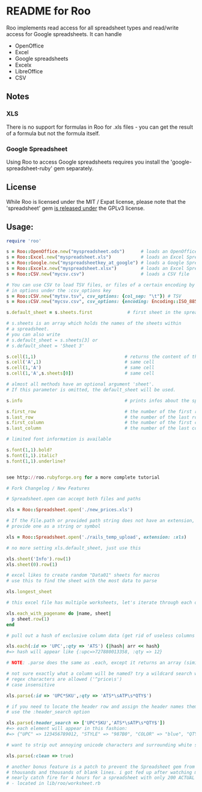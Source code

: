 # README for Roo

Roo implements read access for all spreadsheet types and read/write access for
Google spreadsheets. It can handle
* OpenOffice
* Excel
* Google spreadsheets
* Excelx
* LibreOffice
* CSV

## Notes

### XLS

There is no support for formulas in Roo for .xls files - you can get the result
of a formula but not the formula itself.

### Google Spreadsheet

Using Roo to access Google spreadsheets requires you install the 'google-spreadsheet-ruby' gem separately.

## License

While Roo is licensed under the MIT / Expat license, please note that the 'spreadsheet' gem [is released under](https://github.com/zdavatz/spreadsheet/blob/master/LICENSE.txt) the GPLv3 license.

## Usage:

```ruby
require 'roo'

s = Roo::OpenOffice.new("myspreadsheet.ods")      # loads an OpenOffice Spreadsheet
s = Roo::Excel.new("myspreadsheet.xls")           # loads an Excel Spreadsheet
s = Roo::Google.new("myspreadsheetkey_at_google") # loads a Google Spreadsheet
s = Roo::Excelx.new("myspreadsheet.xlsx")         # loads an Excel Spreadsheet for Excel .xlsx files
s = Roo::CSV.new("mycsv.csv")                     # loads a CSV file

# You can use CSV to load TSV files, or files of a certain encoding by passing
# in options under the :csv_options key
s = Roo::CSV.new("mytsv.tsv", csv_options: {col_sep: "\t"}) # TSV
s = Roo::CSV.new("mycsv.csv", csv_options: {encoding: Encoding::ISO_8859_1}) # csv with explicit encoding

s.default_sheet = s.sheets.first             # first sheet in the spreadsheet file will be used

# s.sheets is an array which holds the names of the sheets within
# a spreadsheet.
# you can also write
# s.default_sheet = s.sheets[3] or
# s.default_sheet = 'Sheet 3'

s.cell(1,1)                                 # returns the content of the first row/first cell in the sheet
s.cell('A',1)                               # same cell
s.cell(1,'A')                               # same cell
s.cell(1,'A',s.sheets[0])                   # same cell

# almost all methods have an optional argument 'sheet'.
# If this parameter is omitted, the default_sheet will be used.

s.info                                      # prints infos about the spreadsheet file

s.first_row                                 # the number of the first row
s.last_row                                  # the number of the last row
s.first_column                              # the number of the first column
s.last_column                               # the number of the last column

# limited font information is available

s.font(1,1).bold?
s.font(1,1).italic?
s.font(1,1).underline?


see http://roo.rubyforge.org for a more complete tutorial

# Fork Changelog / New Features

# Spreadsheet.open can accept both files and paths

xls = Roo::Spreadsheet.open('./new_prices.xls')

# If the File.path or provided path string does not have an extension, you can optionally
# provide one as a string or symbol

xls = Roo::Spreadsheet.open('./rails_temp_upload', extension: :xls)

# no more setting xls.default_sheet, just use this

xls.sheet('Info').row(1)
xls.sheet(0).row(1)

# excel likes to create random "Data01" sheets for macros
# use this to find the sheet with the most data to parse

xls.longest_sheet

# this excel file has multiple worksheets, let's iterate through each of them and process

xls.each_with_pagename do |name, sheet|
  p sheet.row(1)
end

# pull out a hash of exclusive column data (get rid of useless columns and save memory)

xls.each(:id => 'UPC',:qty => 'ATS') {|hash| arr << hash}
#=> hash will appear like {:upc=>727880013358, :qty => 12}

# NOTE: .parse does the same as .each, except it returns an array (similar to each vs. map)

# not sure exactly what a column will be named? try a wildcard search with the character *
# regex characters are allowed ('^price\s')
# case insensitive

xls.parse(:id => 'UPC*SKU',:qty => 'ATS*\sATP\s*QTY$')

# if you need to locate the header row and assign the header names themselves,
# use the :header_search option

xls.parse(:header_search => ['UPC*SKU','ATS*\sATP\s*QTY$'])
#=> each element will appear in this fashion:
#=> {"UPC" => 123456789012, "STYLE" => "987B0", "COLOR" => "blue", "QTY" => 78}

# want to strip out annoying unicode characters and surrounding white space?

xls.parse(:clean => true)

# another bonus feature is a patch to prevent the Spreadsheet gem from parsing
# thousands and thousands of blank lines. i got fed up after watching my computer
# nearly catch fire for 4 hours for a spreadsheet with only 200 ACTUAL lines
# - located in lib/roo/worksheet.rb
```
